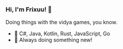 ### Hi, I'm Frixuu! 👋

Doing things with the vidya games, you know.


- :hammer: C#, Java, Kotlin, Rust, JavaScript, Go
- :rocket: Always doing something new!
